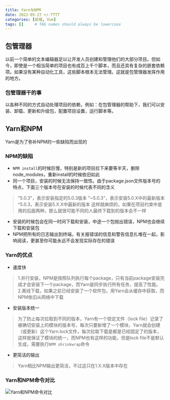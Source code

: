 ```yaml
---
title: Yarn与NPM
date: 2022-05-27 +/-TTTT
categories: [前端, Vue]
tags: []     # TAG names should always be lowercase
---
```


## 包管理器
以前一个简单的文本编辑器足以让开发人员创建和管理他们的大部分项目。但如今，即使是一个相当简单的项目也有成百上千个脚本，而且还具有复杂的嵌套依赖项。如果没有某种自动化工具，这些脚本根本无法管理。这就是包管理器发挥作用的地方。

### 包管理器干的事
以各种不同的方式自动处理项目的依赖，例如：在包管理器的帮助下，我们可以安装、卸载、更新和升级包，配置项目设置，运行脚本等。

## Yarn和NPM
Yarn是为了弥补NPM的一些缺陷而出现的

### NPM的缺陷
- `NPM install`的时候巨慢，特别是新的项目拉下来要等半天，删除node_modules，重新install的时候依旧如此<br>
- 同一个项目，安装的时候无法保持一致性。由于package.json文件版本号的特点，下面三个版本号在安装的时候代表不同的含义<br>
> "5.0.3"，表示安装指定的5.0.3版本
> "~5.0.3"，表示安装5.0.X中的最新版本
> ^5.0.3，表示安装5.X.X中最新的版本
> 这样就麻烦的，如果在项目约束中是用的后面两种，那么就很可能不同的人最终下载到的版本会不一样

- 安装的时候包会在同一时间下载和安装，中途一个包抛出错误，NPM也会继续下载和安装包
- NPM把所有的日志输出到终端，有关报错误的信息和警告信息扎堆在一起，影响阅读，更甚至你可能永远不会发现实际存在的错误

### Yarn的优点
- 速度快
> 1.并行安装，NPM是按照队列执行每个package，只有当前package安装完成才会安装下一个package，而Yarn是同步执行所有任务，提高了性能。<br>
> 2.离线下载，如果之前已经安装了一个软件包，用Yarn会从缓存中获取，而NPM依旧从网络中下载

- 安装版本统一
>为了防止每次拉取到不同的版本，Yarn有一个锁定文件（lock file）记录了被确切安装上的模块的版本号，每次只要新增了一个模块，Yarn就会创建（或更新）这个Yarn.lock文件，每次拉取下载是都是已经固定了的版本，这样就保证了模块的统一，而NPM也有这样的功能，但是lock file不是默认生成，需要执行`NPM shrinkwrap`命令

- 更简洁的输出
> Yarn相比NPM输出更简洁，不过这只在1.X.X版本中存在

### Yarn和NPM命令对比
![Yarn和NPM命令对比](/blog/202205271152627.png "Yarn和NPM命令对比")


